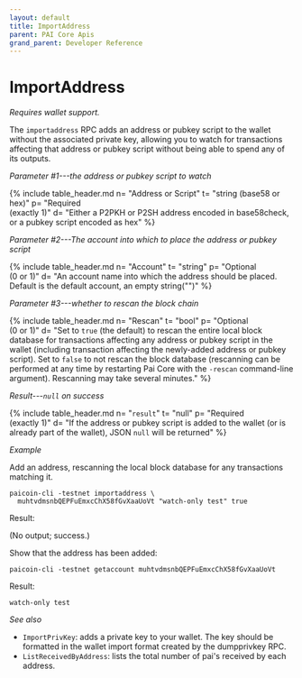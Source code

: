 ```yaml
---
layout: default
title: ImportAddress
parent: PAI Core Apis
grand_parent: Developer Reference
---
```


ImportAddress
========================

*Requires wallet support.*

The `importaddress` RPC adds an address or pubkey script to the wallet without the associated private key, allowing you to watch for transactions affecting that address or pubkey script without being able to spend any of its outputs.

*Parameter #1---the address or pubkey script to watch*

{% include table_header.md
  n= "Address or Script"
  t= "string (base58 or hex)"
  p= "Required<br>(exactly 1)"
  d= "Either a P2PKH or P2SH address encoded in base58check, or a pubkey script encoded as hex"
%}

*Parameter #2---The account into which to place the address or pubkey script*

{% include table_header.md
  n= "Account"
  t= "string"
  p= "Optional<br>(0 or 1)"
  d= "An account name into which the address should be placed.  Default is the default account, an empty string(\"\")"
%}

*Parameter #3---whether to rescan the block chain*

{% include table_header.md
  n= "Rescan"
  t= "bool"
  p= "Optional<br>(0 or 1)"
  d= "Set to `true` (the default) to rescan the entire local block database for transactions affecting any address or pubkey script in the wallet (including transaction affecting the newly-added address or pubkey script).  Set to `false` to not rescan the block database (rescanning can be performed at any time by restarting Pai Core with the `-rescan` command-line argument).  Rescanning may take several minutes."
%}

*Result---`null` on success*

{% include table_header.md
  n= "`result`"
  t= "null"
  p= "Required<br>(exactly 1)"
  d= "If the address or pubkey script is added to the wallet (or is already part of the wallet), JSON `null` will be returned"
%}

*Example*

Add an address, rescanning the local block database for any transactions
matching it.

```
paicoin-cli -testnet importaddress \
  muhtvdmsnbQEPFuEmxcChX58fGvXaaUoVt "watch-only test" true
```

Result:

(No output<!--noref-->; success.)

Show that the address has been added:

```
paicoin-cli -testnet getaccount muhtvdmsnbQEPFuEmxcChX58fGvXaaUoVt
```

Result:

```
watch-only test
```

*See also*

* `ImportPrivKey`:  adds a private key to your wallet. The key should be formatted in the wallet import format created by the dumpprivkey RPC.
* `ListReceivedByAddress`: lists the total number of pai's received by each address.
